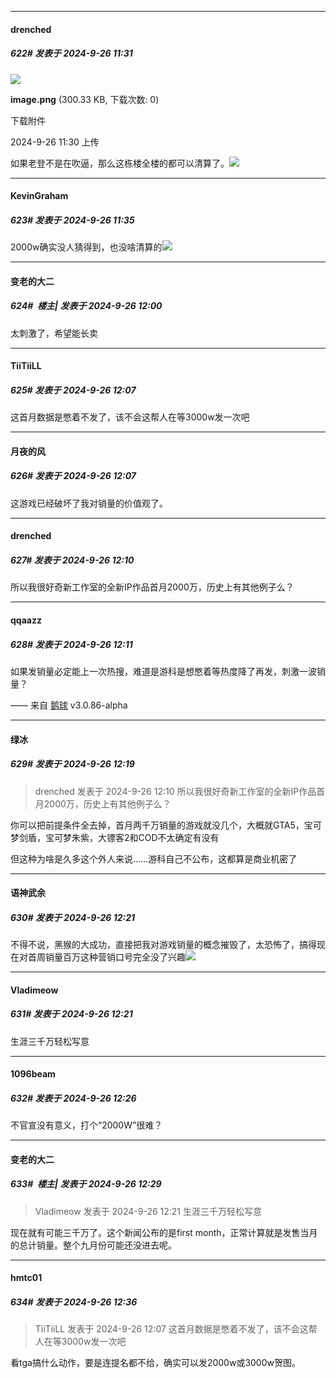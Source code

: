 ﻿
*****

####  drenched  
##### 622#       发表于 2024-9-26 11:31

<img src="https://img.saraba1st.com/forum/202409/26/113054fgiqpn54pkip5qn4.png" referrerpolicy="no-referrer">

<strong>image.png</strong> (300.33 KB, 下载次数: 0)

下载附件

2024-9-26 11:30 上传

 如果老登不是在吹逼，那么这栋楼全楼的都可以清算了。<img src="https://static.saraba1st.com/image/smiley/face2017/001.png" referrerpolicy="no-referrer">

*****

####  KevinGraham  
##### 623#       发表于 2024-9-26 11:35

2000w确实没人猜得到，也没啥清算的<img src="https://static.saraba1st.com/image/smiley/face2017/068.png" referrerpolicy="no-referrer">


*****

####  变老的大二  
##### 624#         楼主| 发表于 2024-9-26 12:00

太刺激了，希望能长卖


*****

####  TiiTiiLL  
##### 625#       发表于 2024-9-26 12:07

这首月数据是憋着不发了，该不会这帮人在等3000w发一次吧

*****

####  月夜的风  
##### 626#       发表于 2024-9-26 12:07

这游戏已经破坏了我对销量的价值观了。

*****

####  drenched  
##### 627#       发表于 2024-9-26 12:10

所以我很好奇新工作室的全新IP作品首月2000万，历史上有其他例子么？

*****

####  qqaazz  
##### 628#       发表于 2024-9-26 12:11

如果发销量必定能上一次热搜，难道是游科是想憋着等热度降了再发，刺激一波销量？

—— 来自 [鹅球](https://www.pgyer.com/xfPejhuq) v3.0.86-alpha


*****

####  绿冰  
##### 629#       发表于 2024-9-26 12:19

<blockquote>drenched 发表于 2024-9-26 12:10
所以我很好奇新工作室的全新IP作品首月2000万，历史上有其他例子么？</blockquote>
你可以把前提条件全去掉，首月两千万销量的游戏就没几个，大概就GTA5，宝可梦剑盾，宝可梦朱紫，大镖客2和COD不太确定有没有

但这种为啥是久多这个外人来说……游科自己不公布，这都算是商业机密了

*****

####  语神武余  
##### 630#       发表于 2024-9-26 12:21

不得不说，黑猴的大成功，直接把我对游戏销量的概念摧毁了，太恐怖了，搞得现在对首周销量百万这种营销口号完全没了兴趣<img src="https://static.saraba1st.com/image/smiley/face2017/018.png" referrerpolicy="no-referrer">

*****

####  Vladimeow  
##### 631#       发表于 2024-9-26 12:21

生涯三千万轻松写意


*****

####  1096beam  
##### 632#       发表于 2024-9-26 12:26

不官宣没有意义，打个“2000W”很难？


*****

####  变老的大二  
##### 633#         楼主| 发表于 2024-9-26 12:29

<blockquote>Vladimeow 发表于 2024-9-26 12:21
生涯三千万轻松写意</blockquote>
现在就有可能三千万了。这个新闻公布的是first month，正常计算就是发售当月的总计销量。整个九月份可能还没进去呢。


*****

####  hmtc01  
##### 634#       发表于 2024-9-26 12:36

<blockquote>TiiTiiLL 发表于 2024-9-26 12:07
这首月数据是憋着不发了，该不会这帮人在等3000w发一次吧</blockquote>
看tga搞什么动作，要是连提名都不给，确实可以发2000w或3000w贺图。

